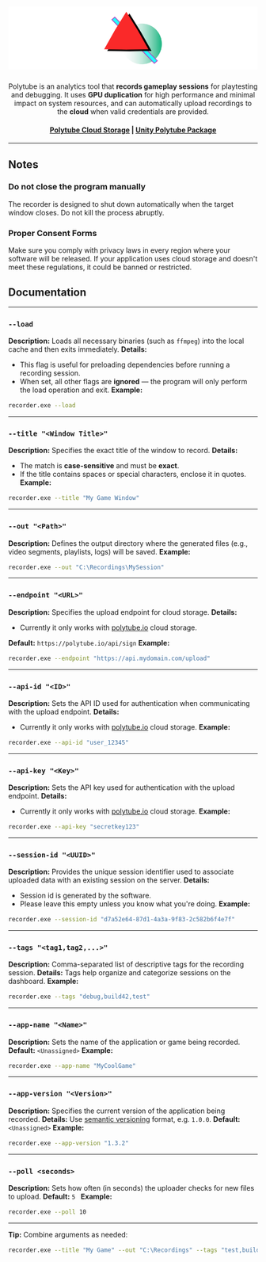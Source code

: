 <h1 align="center">
  <img width="800" src="/polytube_banner.png" alt="Polytube">
</h1>
<p align="center">
  Polytube is an analytics tool that <b>records gameplay sessions</b> for playtesting and debugging. It uses <b>GPU duplication</b> for high performance and minimal impact on system resources, and can automatically upload recordings to the <b>cloud</b> when valid credentials are provided.
</p>

<h4 align="center">
  <a href="https://polytube.io/">Polytube Cloud Storage</a> |
  <a href="https://assetstore.unity.com/packages/slug/338050">Unity Polytube Package</a>
</h4>

---


## Notes

### Do not close the program manually

The recorder is designed to shut down automatically when the target window closes. Do not kill the process abruptly.

### Proper Consent Forms

Make sure you comply with privacy laws in every region where your software will be released. If your application uses cloud storage and doesn't meet these regulations, it could be banned or restricted.

## Documentation

---

### `--load`

**Description:**
Loads all necessary binaries (such as `ffmpeg`) into the local cache and then exits immediately.
**Details:**

* This flag is useful for preloading dependencies before running a recording session.
* When set, all other flags are **ignored** — the program will only perform the load operation and exit.
  **Example:**

```bash
recorder.exe --load
```

---

### `--title "<Window Title>"`

**Description:**
Specifies the exact title of the window to record.
**Details:**

* The match is **case-sensitive** and must be **exact**.
* If the title contains spaces or special characters, enclose it in quotes.
  **Example:**

```bash
recorder.exe --title "My Game Window"
```

---

### `--out "<Path>"`

**Description:**
Defines the output directory where the generated files (e.g., video segments, playlists, logs) will be saved.
**Example:**

```bash
recorder.exe --out "C:\Recordings\MySession"
```

---

### `--endpoint "<URL>"`

**Description:**
Specifies the upload endpoint for cloud storage. 
**Details:**
* Currently it only works with [polytube.io](https://polytube.io) cloud storage.

**Default:**
`https://polytube.io/api/sign`
**Example:**

```bash
recorder.exe --endpoint "https://api.mydomain.com/upload"
```

---

### `--api-id "<ID>"`

**Description:**
Sets the API ID used for authentication when communicating with the upload endpoint.
**Details:**
* Currently it only works with [polytube.io](https://polytube.io) cloud storage.
**Example:**

```bash
recorder.exe --api-id "user_12345"
```

---

### `--api-key "<Key>"`

**Description:**
Sets the API key used for authentication with the upload endpoint.
**Details:**
* Currently it only works with [polytube.io](https://polytube.io) cloud storage.
**Example:**

```bash
recorder.exe --api-key "secretkey123"
```

---

### `--session-id "<UUID>"`

**Description:**
Provides the unique session identifier used to associate uploaded data with an existing session on the server. 
**Details:**
* Session id is generated by the software.
* Please leave this empty unless you know what you're doing.
**Example:**

```bash
recorder.exe --session-id "d7a52e64-87d1-4a3a-9f83-2c582b6f4e7f"
```

---

### `--tags "<tag1,tag2,...>"`

**Description:**
Comma-separated list of descriptive tags for the recording session.
**Details:**
Tags help organize and categorize sessions on the dashboard.
**Example:**

```bash
recorder.exe --tags "debug,build42,test"
```

---

### `--app-name "<Name>"`

**Description:**
Sets the name of the application or game being recorded.
**Default:**
`<Unassigned>`
**Example:**

```bash
recorder.exe --app-name "MyCoolGame"
```

---

### `--app-version "<Version>"`

**Description:**
Specifies the current version of the application being recorded.
**Details:**
Use [semantic versioning](https://semver.org/) format, e.g. `1.0.0`.
**Default:**
`<Unassigned>`
**Example:**

```bash
recorder.exe --app-version "1.3.2"
```

---

### `--poll <seconds>`

**Description:**
Sets how often (in seconds) the uploader checks for new files to upload.
**Default:**
`5 `
**Example:**

```bash
recorder.exe --poll 10
```

---

**Tip:** Combine arguments as needed:

```bash
recorder.exe --title "My Game" --out "C:\Recordings" --tags "test,build42" --app-name "MyGame" --app-version "1.0.0"
```


